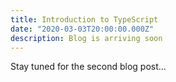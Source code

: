 ```yaml
---
title: Introduction to TypeScript
date: "2020-03-03T20:00:00.000Z"
description: Blog is arriving soon
---
```


Stay tuned for the second blog post...
